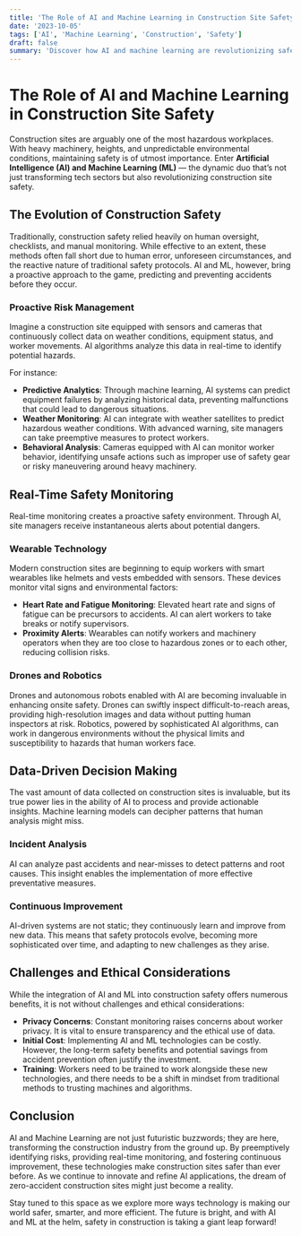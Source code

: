 ```yaml
---
title: 'The Role of AI and Machine Learning in Construction Site Safety'
date: '2023-10-05'
tags: ['AI', 'Machine Learning', 'Construction', 'Safety']
draft: false
summary: 'Discover how AI and machine learning are revolutionizing safety protocols on construction sites, ensuring a safer work environment through predictive analytics, real-time monitoring, and advanced robotics.'
---
```


# The Role of AI and Machine Learning in Construction Site Safety

Construction sites are arguably one of the most hazardous workplaces. With heavy machinery, heights, and unpredictable environmental conditions, maintaining safety is of utmost importance. Enter **Artificial Intelligence (AI) and Machine Learning (ML)** — the dynamic duo that’s not just transforming tech sectors but also revolutionizing construction site safety.

## The Evolution of Construction Safety

Traditionally, construction safety relied heavily on human oversight, checklists, and manual monitoring. While effective to an extent, these methods often fall short due to human error, unforeseen circumstances, and the reactive nature of traditional safety protocols. AI and ML, however, bring a proactive approach to the game, predicting and preventing accidents before they occur.

### Proactive Risk Management

Imagine a construction site equipped with sensors and cameras that continuously collect data on weather conditions, equipment status, and worker movements. AI algorithms analyze this data in real-time to identify potential hazards.

For instance:
- **Predictive Analytics**: Through machine learning, AI systems can predict equipment failures by analyzing historical data, preventing malfunctions that could lead to dangerous situations.
- **Weather Monitoring**: AI can integrate with weather satellites to predict hazardous weather conditions. With advanced warning, site managers can take preemptive measures to protect workers.
- **Behavioral Analysis**: Cameras equipped with AI can monitor worker behavior, identifying unsafe actions such as improper use of safety gear or risky maneuvering around heavy machinery.

## Real-Time Safety Monitoring

Real-time monitoring creates a proactive safety environment. Through AI, site managers receive instantaneous alerts about potential dangers.

### Wearable Technology

Modern construction sites are beginning to equip workers with smart wearables like helmets and vests embedded with sensors. These devices monitor vital signs and environmental factors:
- **Heart Rate and Fatigue Monitoring**: Elevated heart rate and signs of fatigue can be precursors to accidents. AI can alert workers to take breaks or notify supervisors.
- **Proximity Alerts**: Wearables can notify workers and machinery operators when they are too close to hazardous zones or to each other, reducing collision risks.

### Drones and Robotics

Drones and autonomous robots enabled with AI are becoming invaluable in enhancing onsite safety. Drones can swiftly inspect difficult-to-reach areas, providing high-resolution images and data without putting human inspectors at risk. Robotics, powered by sophisticated AI algorithms, can work in dangerous environments without the physical limits and susceptibility to hazards that human workers face.

## Data-Driven Decision Making

The vast amount of data collected on construction sites is invaluable, but its true power lies in the ability of AI to process and provide actionable insights. Machine learning models can decipher patterns that human analysis might miss.

### Incident Analysis

AI can analyze past accidents and near-misses to detect patterns and root causes. This insight enables the implementation of more effective preventative measures.

### Continuous Improvement

AI-driven systems are not static; they continuously learn and improve from new data. This means that safety protocols evolve, becoming more sophisticated over time, and adapting to new challenges as they arise.

## Challenges and Ethical Considerations

While the integration of AI and ML into construction safety offers numerous benefits, it is not without challenges and ethical considerations:
- **Privacy Concerns**: Constant monitoring raises concerns about worker privacy. It is vital to ensure transparency and the ethical use of data.
- **Initial Cost**: Implementing AI and ML technologies can be costly. However, the long-term safety benefits and potential savings from accident prevention often justify the investment.
- **Training**: Workers need to be trained to work alongside these new technologies, and there needs to be a shift in mindset from traditional methods to trusting machines and algorithms.

## Conclusion

AI and Machine Learning are not just futuristic buzzwords; they are here, transforming the construction industry from the ground up. By preemptively identifying risks, providing real-time monitoring, and fostering continuous improvement, these technologies make construction sites safer than ever before. As we continue to innovate and refine AI applications, the dream of zero-accident construction sites might just become a reality.

Stay tuned to this space as we explore more ways technology is making our world safer, smarter, and more efficient. The future is bright, and with AI and ML at the helm, safety in construction is taking a giant leap forward!